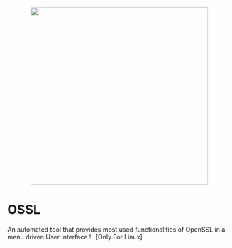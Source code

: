 <p align="center">
<img src="https://i.ibb.co/hYvN17W/oss.png" width="400px" height="400px">
</p>


# OSSL
An automated tool that provides most used functionalities of OpenSSL in a menu driven User Interface ! -[Only For Linux]
